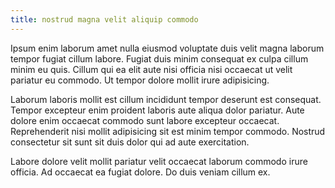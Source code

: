 ```yaml
---
title: nostrud magna velit aliquip commodo
---
```


Ipsum enim laborum amet nulla eiusmod voluptate duis velit magna laborum tempor fugiat cillum labore. Fugiat duis minim consequat ex culpa cillum minim eu quis. Cillum qui ea elit aute nisi officia nisi occaecat ut velit pariatur eu commodo. Ut tempor dolore mollit irure adipisicing.

Laborum laboris mollit est cillum incididunt tempor deserunt est consequat. Tempor excepteur enim proident laboris aute aliqua dolor pariatur. Aute dolore enim occaecat commodo sunt labore excepteur occaecat. Reprehenderit nisi mollit adipisicing sit est minim tempor commodo. Nostrud consectetur sit sunt sit duis dolor qui ad aute exercitation.

Labore dolore velit mollit pariatur velit occaecat laborum commodo irure officia. Ad occaecat ea fugiat dolore. Do duis veniam cillum ex.